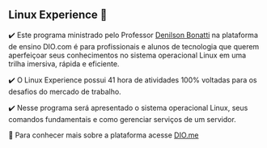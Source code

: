 ## Linux Experience 🐧

✔️ Este programa ministrado pelo Professor [Denilson Bonatti](https://www.linkedin.com/in/denilsonbonatti/) na plataforma de ensino DIO.com é para profissionais e alunos de tecnologia que querem aperfeiçoar seus conhecimentos no sistema operacional Linux em uma trilha imersiva, rápida e eficiente.

✔️ O Linux Experience possui 41 hora de atividades 100% voltadas para os desafios do mercado de trabalho.

✔️ Nesse programa será apresentado o sistema operacional Linux, seus comandos fundamentais e como gerenciar serviços de um servidor.  

📌 Para conhecer mais sobre a plataforma acesse [DIO.me](https://web.dio.me/home)